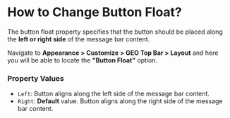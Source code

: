 # How to Change Button Float?

The button float property specifies that the button should be placed along the **left or right side** of the message bar content.

Navigate to **Appearance > Customize > GEO Top Bar > Layout** and here you will be able to locate the **"Button Float"** option.

### Property Values

* ```Left```:  Button aligns along the left side of the message bar content.
* ```Right```: **Default** value. Button aligns along the right side of the message bar content.
